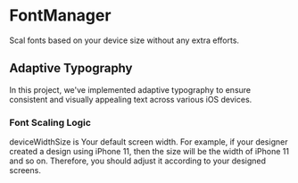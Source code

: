 # FontManager

Scal fonts based on your device size without any extra efforts.

## Adaptive Typography

In this project, we've implemented adaptive typography to ensure consistent and visually appealing text across various iOS devices. 

### Font Scaling Logic

 deviceWidthSize is Your default screen width. For example, if your designer created a design using iPhone 11,
 then the size will be the width of iPhone 11 and so on. Therefore, you should adjust it according to your designed screens.

